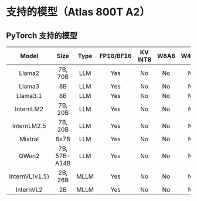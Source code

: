 # 支持的模型（Atlas 800T A2）

## PyTorch 支持的模型

|     Model      |     Size     | Type | FP16/BF16 | KV INT8 | W8A8 | W4A16 |
| :------------: | :----------: | :--: | :-------: | :-----: | :--: | :---: |
|     Llama2     |   7B, 70B    | LLM  |    Yes    |   No    |  No  |  No   |
|     Llama3     |      8B      | LLM  |    Yes    |   No    |  No  |  No   |
|    Llama3.1    |      8B      | LLM  |    Yes    |   No    |  No  |  No   |
|   InternLM2    |   7B, 20B    | LLM  |    Yes    |   No    |  No  |  No   |
|  InternLM2.5   |   7B, 20B    | LLM  |    Yes    |   No    |  No  |  No   |
|    Mixtral     |     8x7B     | LLM  |    Yes    |   No    |  No  |  No   |
|     QWen2      | 7B, 57B-A14B | LLM  |    Yes    |   No    |  No  |  No   |
| InternVL(v1.5) |   2B, 26B    | MLLM |    Yes    |   No    |  No  |  No   |
|   InternVL2    |      2B      | MLLM |    Yes    |   No    |  No  |  No   |

